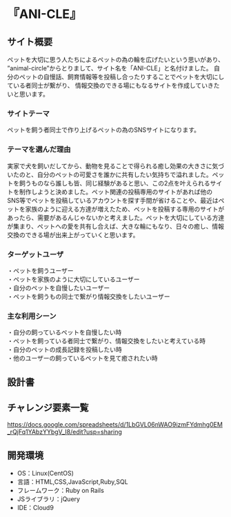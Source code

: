 # 『ANI-CLE』

## サイト概要
ペットを大切に思う人たちによるペットの為の輪を広げたいという思いがあり、
”animal-circle”からとりまして、サイト名を「ANI-CLE」と名付けました。
自分のペットの自慢話、飼育情報等を投稿し合ったりすることでペットを大切にしている者同士が繋がり、
情報交換のできる場にもなるサイトを作成していきたいと思います。

### サイトテーマ
ペットを飼う者同士で作り上げるペットの為のSNSサイトになります。

### テーマを選んだ理由
実家で犬を飼いだしてから、動物を見ることで得られる癒し効果の大きさに気づいたのと、自分のペットの可愛さを誰かに共有したい気持ちで溢れました。ペットを飼うものなら誰しも皆、同じ経験があると思い、この2点を叶えられるサイトを制作しようと決めました。ペット関連の投稿専用のサイトがあれば他のSNS等でペットを投稿しているアカウントを探す手間が省けることや、最近はペットを家族のように迎える方達が増えたため、ペットを投稿する専用のサイトがあったら、需要があるんじゃないかと考えました。ペットを大切にしている方達が集まり、ペットへの愛を共有し合えば、大きな輪にもなり、日々の癒し、情報交換のできる場が出来上がっていくと思います。

### ターゲットユーザ
・ペットを飼うユーザー<br>
・ペットを家族のように大切にしているユーザー<br>
・自分のペットを自慢したいユーザー<br>
・ペットを飼うもの同士で繋がり情報交換をしたいユーザー


### 主な利用シーン
・自分の飼っているペットを自慢したい時<br>
・ペットを飼っている者同士で繋がり、情報交換をしたいと考えている時<br>
・自分のペットの成長記録を投稿したい時<br>
・他のユーザーの飼っているペットを見て癒されたい時

## 設計書

## チャレンジ要素一覧
<https://docs.google.com/spreadsheets/d/1LbGVL06nWAO9izmFYdmhg0EM_rQjFq1YAbzYYbgV_I8/edit?usp=sharing>

## 開発環境
- OS：Linux(CentOS)
- 言語：HTML,CSS,JavaScript,Ruby,SQL
- フレームワーク：Ruby on Rails
- JSライブラリ：jQuery
- IDE：Cloud9
